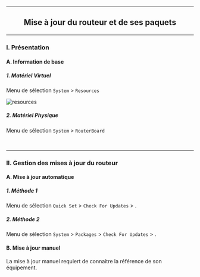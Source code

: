 -------------------------------------------------------------------------------------------------------------------------------------------------------------------------------------------------------------
## <p align='center'> Mise à jour du routeur et de ses paquets </p>

-------------------------------------------------------------------------------------------------------------------------------------------------------------------------------------------------------------
### I. Présentation
#### A. Information de base
##### 1. Matériel Virtuel
Menu de sélection `System` > `Resources`

![resources](https://github.com/Drthrax74/Mikrotik/assets/35907/7958d6c2-7fcc-4048-93e7-dd35ece3a68e)


##### 2. Matériel Physique
Menu de sélection `System` > `RouterBoard` 


<br />

-------------------------------------------------------------------------------------------------------------------------------------------------------------------------------------------------------------
### II. Gestion des mises à jour du routeur
#### A. Mise à jour automatique
##### 1. Méthode 1
Menu de sélection `Quick Set` > `Check For Updates` > .

##### 2. Méthode 2
Menu de sélection `System` > `Packages` > `Check For Updates` > .

#### B. Mise à jour manuel
La mise à jour manuel requiert de connaitre la référence de son équipement.

